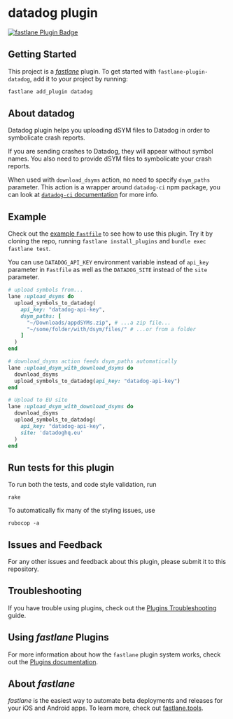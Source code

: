 # datadog plugin

[![fastlane Plugin Badge](https://rawcdn.githack.com/fastlane/fastlane/master/fastlane/assets/plugin-badge.svg)](https://rubygems.org/gems/fastlane-plugin-datadog)

## Getting Started

This project is a [_fastlane_](https://github.com/fastlane/fastlane) plugin. To get started with `fastlane-plugin-datadog`, add it to your project by running:

```bash
fastlane add_plugin datadog
```

## About datadog

Datadog plugin helps you uploading dSYM files to Datadog in order to symbolicate crash reports.

If you are sending crashes to Datadog, they will appear without symbol names. You also need to provide dSYM files to symbolicate your crash reports.

When used with `download_dsyms` action, no need to specify `dsym_paths` parameter.
This action is a wrapper around `datadog-ci` npm package, you can look at [`datadog-ci` documentation](https://github.com/DataDog/datadog-ci/blob/master/src/commands/dsyms/README.md) for more info.

## Example

Check out the [example `Fastfile`](fastlane/Fastfile) to see how to use this plugin. Try it by cloning the repo, running `fastlane install_plugins` and `bundle exec fastlane test`.

You can use `DATADOG_API_KEY` environment variable instead of `api_key` parameter in `Fastfile` as well as the `DATADOG_SITE` instead of the `site` parameter.

```ruby
# upload symbols from...
lane :upload_dsyms do
  upload_symbols_to_datadog(
    api_key: "datadog-api-key",
    dsym_paths: [
      "~/Downloads/appdSYMs.zip", # ...a zip file...
      "~/some/folder/with/dsym/files/" # ...or from a folder
    ]
  )
end

# download_dsyms action feeds dsym_paths automatically
lane :upload_dsym_with_download_dsyms do
  download_dsyms
  upload_symbols_to_datadog(api_key: "datadog-api-key")
end

# Upload to EU site
lane :upload_dsym_with_download_dsyms do
  download_dsyms
  upload_symbols_to_datadog(
    api_key: "datadog-api-key",
    site: 'datadoghq.eu'
  )
end
```

## Run tests for this plugin

To run both the tests, and code style validation, run

```
rake
```

To automatically fix many of the styling issues, use
```
rubocop -a
```

## Issues and Feedback

For any other issues and feedback about this plugin, please submit it to this repository.

## Troubleshooting

If you have trouble using plugins, check out the [Plugins Troubleshooting](https://docs.fastlane.tools/plugins/plugins-troubleshooting/) guide.

## Using _fastlane_ Plugins

For more information about how the `fastlane` plugin system works, check out the [Plugins documentation](https://docs.fastlane.tools/plugins/create-plugin/).

## About _fastlane_

_fastlane_ is the easiest way to automate beta deployments and releases for your iOS and Android apps. To learn more, check out [fastlane.tools](https://fastlane.tools).
